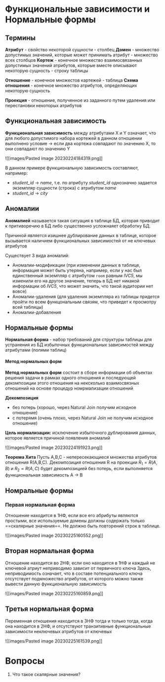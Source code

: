 # Функциональные зависимости и Нормальные формы

## Термины
**Атрибут** - свойство некоторой сущности - столбец
**Домен**  - множество допустимых значений, которые может принимать атрибут - множество всех столбцов
**Кортеж** - конечное множество взаимосвязанных допустимых значений атрибутов, которые вместе описывают некоторую сущность - строку таблицы

**Отношение** - конечное множестов картежей - таблица
**Схема отношения** - конечное множество атрибутов, определяющих некоторую сущность

**Проекция** - отношение, полученное из заданного путем удаления или перестановки некоторых атрибутов

## Функциональная зависимость
**Функциональная зависимость** между атрибутами X и Y означает, что для любого допустимого набора кортежей в данном отношении выполнено условие -> если два кортежа совпадают по значению X, то они совпадают по значению Y

![[images/Pasted image 20230224184319.png]]

В данном примере функциональную зависимость составляют, например:
- *student_id* -> *name*, т.е. по атрибуту *student_id* однозначно задается экземпляр сущности (строка) с атрибутом *name*
- *student_id* -> *city*

## Аномалии
**Аномалией** называется такая ситуация в таблице БД, которая приводит к притиворечию в БД либо существенно усложнаяет обработку БД. 

Причиной является изишнее дублирование данных в таблице, которое вызывается наличием функциональных зависимостей от не ключевых атрибутов

Существует 3 вида аномалий: 
- Аномалии-модификации (при изменении данных в таблице, информация может быть утеряна, например, если у нас был единственный экземпляр с атрибутом `room` равным *IVC5*, мы изменили его на другое значение, теперь в БД нет никакой информации об *IVC5*, что может значить, что такой аудитории нет вовсе)
- Аномалии-удаления (для удаления экземпляра из таблицы придется пройти по всем функцональным связям, что приведет к просмотру всей таблицы)
- Аномалии-добавления

## Нормальные формы
**Нормальная форма** - набор требований для структуры таблицы для устранения из БД избыточных функциональных зависимостей между атрибутами (полями таблиц)

#### Метод нормальных форм
**Метод нормальных форм** состоит в сборе информации об объектах решения задачи в рамках одного отношения и последующей декомпозиции этого отношения на нексколько взаимосвязных отношений на основе процедур номрмализации отношений

**Декомпозиция**
- без потерь (хорошо, через Natural Join получим исходное отношение)
- с потерямя (очень плохо, через Natural Join не получим исходное отношение)

**Цель нормализации:** исключение избыточного дублирования данных, которое является причиной появления аномалий

![[images/Pasted image 20230224191923.png]]

**Теорема Хита**
	Пусть A,B,C - непересекающиеся множества атрибутов отношения R(A,B,C). Декомпозиция отношения R на проекции $R_1 = R(A,B)$ и $R_2 = R(A,C)$ будет декомпозицией без потерь, если выполняется функциональная зависимость A -> B

## Номральные формы

### Первая нормальная форма
Отношение находится в 1НФ, если все его абрибуты являются простыми, все используемые домены должны содержать только ==скалярные значения==. Не должно быть повторений строк в таблице.

![[images/Pasted image 20230225160552.png]]


## Вторая нормальная форма
Отношение находится во 2НФ, если оно находится в 1НФ и каждый не ключевой атриут неприводимо зависит от первичного ключа
Здесь, неприводимость означает, что в составе потенциального ключа отсутствует подмножество атрибутов, от которого можно также вывести данную функциональную зависимость

![[images/Pasted image 20230225160859.png]]

## Третья нормальная форма
Переменная отношения находится в 3НФ тогда и только тогда, когда она находится в 2НФ, и отсутствуют транзитивные функциональные зависимости неключевых атрибутов от ключевых

![[images/Pasted image 20230225161539.png]]



# Вопросы
1. Что такое скалярные значения?